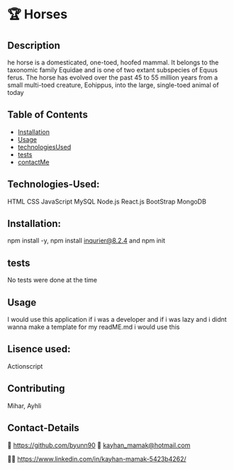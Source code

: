 # 🏆 Horses

## Description

he horse is a domesticated, one-toed, hoofed mammal. It belongs to the taxonomic family Equidae and is one of two extant subspecies of Equus ferus. The horse has evolved over the past 45 to 55 million years from a small multi-toed creature, Eohippus, into the large, single-toed animal of today

## Table of Contents

- [Installation](#Installation)
- [Usage](#usage)
- [technologiesUsed](#technologies-Used)
- [tests](#Tests)
- [contactMe](#Contact-Me)

## Technologies-Used:

HTML
CSS
JavaScript
MySQL
Node.js
React.js
BootStrap
MongoDB

## Installation:

npm install -y, npm install inqurier@8.2.4 and npm init

## tests

No tests were done at the time

## Usage

I would use this application if i was a developer and if i was lazy and i didnt wanna make a template for my readME.md i would use this

## Lisence used:

Actionscript

## Contributing

Mihar, Ayhli

## Contact-Details

💾 https://github.com/byunn90
📧 kayhan_mamak@hotmail.com

👷‍♀️ https://www.linkedin.com/in/kayhan-mamak-5423b4262/
